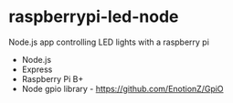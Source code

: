 # raspberrypi-led-node
Node.js app controlling LED lights with a raspberry pi

* Node.js
* Express
* Raspberry Pi B+
* Node gpio library - https://github.com/EnotionZ/GpiO
